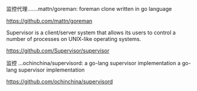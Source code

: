 

监控代理.......mattn/goreman: foreman clone written in go language

https://github.com/mattn/goreman


Supervisor is a client/server system that allows its users to control a number of processes on UNIX-like operating systems.

https://github.com/Supervisor/supervisor



监控 ...ochinchina/supervisord: a go-lang supervisor implementation
a go-lang supervisor implementation

https://github.com/ochinchina/supervisord


